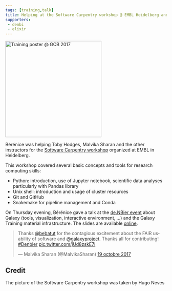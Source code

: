 ```yaml
---
tags: [training,talk]
title: Helping at the Software Carpentry workshop @ EMBL Heidelberg and Talk @ de.NBIer
supporters:
 - denbi
 - elixir
---
```


<p class="multiple-img">
    <img src="{{ "/assets/media/2017-10-19_swc_picture.jpg" | relative_url }}" height="300px" alt="Training poster @ GCB 2017" />
</p>

Bérénice was helping Toby Hodges, Malvika Sharan and the other instructors for the [Software Carpentry workshop](https://www.embl.de/training/events/2017/SWC17-01/) organized at EMBL in Heidelberg. 

This workshop covered several basic concepts and tools for research computing skills:

- Python: introduction, use of Jupyter notebook, scientific data analyses particularly with Pandas library
- Unix shell: introduction and usage of cluster resources
- Git and GitHub
- Snakemake for pipeline management and Conda

On Thursday evening, Bérénice gave a talk at the [de.NBier event](https://www.denbi.de/events/435-denbier6) about Galaxy (tools, visualization, interactive environment, ...) and the Galaxy Training material infrastructure. The slides are available [online](https://bebatut-slides.github.io/de.NBIer_10_17/).

<blockquote class="twitter-tweet" data-lang="fr"><p lang="en" dir="ltr">Thanks <a href="https://twitter.com/bebatut?ref_src=twsrc%5Etfw">@bebatut</a> for the contagious excitement about the FAIR usability of software and <a href="https://twitter.com/galaxyproject?ref_src=twsrc%5Etfw">@galaxyproject</a>. Thanks all for contributing! <a href="https://twitter.com/hashtag/Denbier?src=hash&amp;ref_src=twsrc%5Etfw">#Denbier</a> <a href="https://t.co/jUd8zskE7i">pic.twitter.com/jUd8zskE7i</a></p>&mdash; Malvika Sharan (@MalvikaSharan) <a href="https://twitter.com/MalvikaSharan/status/921099278331842561?ref_src=twsrc%5Etfw">19 octobre 2017</a></blockquote>
<script async src="//platform.twitter.com/widgets.js" charset="utf-8"></script>

## Credit

The picture of the Software Carpentry workshop was taken by Hugo Neves
